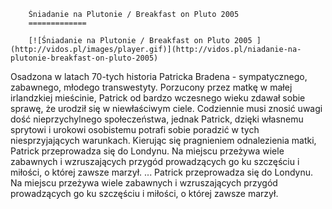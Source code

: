 
        Śniadanie na Plutonie / Breakfast on Pluto 2005 
        =============
        
        [![Śniadanie na Plutonie / Breakfast on Pluto 2005 ](http://vidos.pl/images/player.gif)](http://vidos.pl/niadanie-na-plutonie-breakfast-on-pluto-2005)
        
        
 Osadzona w latach 70-tych historia Patricka Bradena - sympatycznego, zabawnego, młodego transwestyty. Porzucony przez matkę w małej irlandzkiej mieścinie, Patrick od bardzo wczesnego wieku zdawał sobie sprawę, że urodził się w niewłaściwym ciele. Codziennie musi znosić uwagi dość nieprzychylnego społeczeństwa, jednak Patrick, dzięki własnemu sprytowi i urokowi osobistemu potrafi sobie poradzić w tych niesprzyjających warunkach. Kierując się pragnieniem odnalezienia matki, Patrick przeprowadza się do Londynu. Na miejscu przeżywa wiele zabawnych i wzruszających przygód prowadzących go ku szczęściu i miłości, o której zawsze marzył.  ... Patrick przeprowadza się do Londynu. Na miejscu przeżywa wiele zabawnych i wzruszających przygód prowadzących go ku szczęściu i miłości, o której zawsze marzył.
    